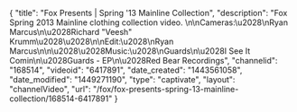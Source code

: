 {
    "title": "Fox Presents | Spring '13 Mainline Collection",
    "description": "Fox Spring 2013 Mainline clothing collection video. \n\nCameras:\u2028\nRyan Marcus\n\u2028Richard \"Veesh\" Krumm\u2028\u2028\n\nEdit:\u2028\nRyan Marcus\n\n\u2028\u2028Music:\u2028\nGuards\n\u2028I See It Comin\n\u2028Guards - EP\n\u2028Red Bear Recordings",
    "channelid": "168514",
    "videoid": "6417891",
    "date_created": "1443561058",
    "date_modified": "1449271190",
    "type": "captivate",
    "layout": "channelVideo",
    "url": "\/fox\/fox-presents-spring-13-mainline-collection\/168514-6417891"
}